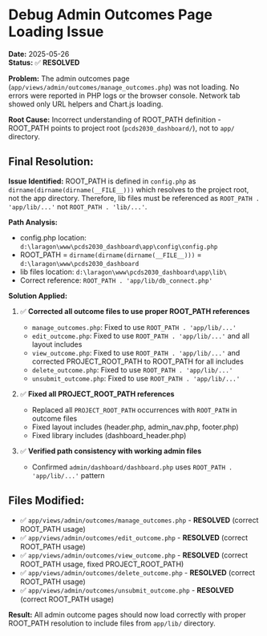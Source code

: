 # Debug Admin Outcomes Page Loading Issue

**Date:** 2025-05-26  
**Status:** ✅ **RESOLVED**

**Problem:** The admin outcomes page (`app/views/admin/outcomes/manage_outcomes.php`) was not loading. No errors were reported in PHP logs or the browser console. Network tab showed only URL helpers and Chart.js loading.

**Root Cause:** Incorrect understanding of ROOT_PATH definition - ROOT_PATH points to project root (`pcds2030_dashboard/`), not to `app/` directory.

## Final Resolution:

**Issue Identified:** ROOT_PATH is defined in `config.php` as `dirname(dirname(dirname(__FILE__)))` which resolves to the project root, not the app directory. Therefore, lib files must be referenced as `ROOT_PATH . 'app/lib/...'` not `ROOT_PATH . 'lib/...'`.

**Path Analysis:**
- config.php location: `d:\laragon\www\pcds2030_dashboard\app\config\config.php`
- ROOT_PATH = `dirname(dirname(dirname(__FILE__)))` = `d:\laragon\www\pcds2030_dashboard`
- lib files location: `d:\laragon\www\pcds2030_dashboard\app\lib\`
- Correct reference: `ROOT_PATH . 'app/lib/db_connect.php'`

**Solution Applied:**
1. ✅ **Corrected all outcome files to use proper ROOT_PATH references**
   - `manage_outcomes.php`: Fixed to use `ROOT_PATH . 'app/lib/...'`
   - `edit_outcome.php`: Fixed to use `ROOT_PATH . 'app/lib/...'` and all layout includes
   - `view_outcome.php`: Fixed to use `ROOT_PATH . 'app/lib/...'` and corrected PROJECT_ROOT_PATH to ROOT_PATH for all includes
   - `delete_outcome.php`: Fixed to use `ROOT_PATH . 'app/lib/...'`
   - `unsubmit_outcome.php`: Fixed to use `ROOT_PATH . 'app/lib/...'`

2. ✅ **Fixed all PROJECT_ROOT_PATH references**
   - Replaced all `PROJECT_ROOT_PATH` occurrences with `ROOT_PATH` in outcome files
   - Fixed layout includes (header.php, admin_nav.php, footer.php) 
   - Fixed library includes (dashboard_header.php)

3. ✅ **Verified path consistency with working admin files**
   - Confirmed `admin/dashboard/dashboard.php` uses `ROOT_PATH . 'app/lib/...'` pattern

## Files Modified:

- ✅ `app/views/admin/outcomes/manage_outcomes.php` - **RESOLVED** (correct ROOT_PATH usage)
- ✅ `app/views/admin/outcomes/edit_outcome.php` - **RESOLVED** (correct ROOT_PATH usage)
- ✅ `app/views/admin/outcomes/view_outcome.php` - **RESOLVED** (correct ROOT_PATH usage, fixed PROJECT_ROOT_PATH)
- ✅ `app/views/admin/outcomes/delete_outcome.php` - **RESOLVED** (correct ROOT_PATH usage)
- ✅ `app/views/admin/outcomes/unsubmit_outcome.php` - **RESOLVED** (correct ROOT_PATH usage)

**Result:** All admin outcome pages should now load correctly with proper ROOT_PATH resolution to include files from `app/lib/` directory.

